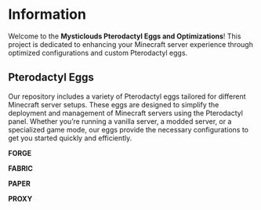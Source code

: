 # Information
Welcome to the **Mysticlouds Pterodactyl Eggs and Optimizations**! This project is dedicated to enhancing your Minecraft server experience through optimized configurations and custom Pterodactyl eggs.


## Pterodactyl Eggs
Our repository includes a variety of Pterodactyl eggs tailored for different Minecraft server setups. These eggs are designed to simplify the deployment and management of Minecraft servers using the Pterodactyl panel. Whether you’re running a vanilla server, a modded server, or a specialized game mode, our eggs provide the necessary configurations to get you started quickly and efficiently.

**FORGE**

**FABRIC**

**PAPER**

**PROXY**

